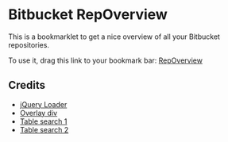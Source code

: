 Bitbucket RepOverview
=====================

This is a bookmarklet to get a nice overview of all your Bitbucket repositories.

To use it, drag this link to your bookmark bar: <a href="test">RepOverview</a>

## Credits
- [jQuery Loader](http://coding.smashingmagazine.com/2010/05/23/make-your-own-bookmarklets-with-jquery/)
- [Overlay div](http://css-tricks.com/snippets/jquery/append-site-overlay-div/)
- [Table search 1](http://www.willstrohl.com/Blog/PostId/468/Using-jQuery-to-Search-an-HTML-Table)
- [Table search 2](https://gist.github.com/jakebresnehan/2288330)
